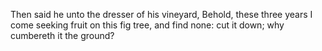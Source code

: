 Then said he unto the dresser of his vineyard, Behold, these three years I come seeking fruit on this fig tree, and find none: cut it down; why cumbereth it the ground?
